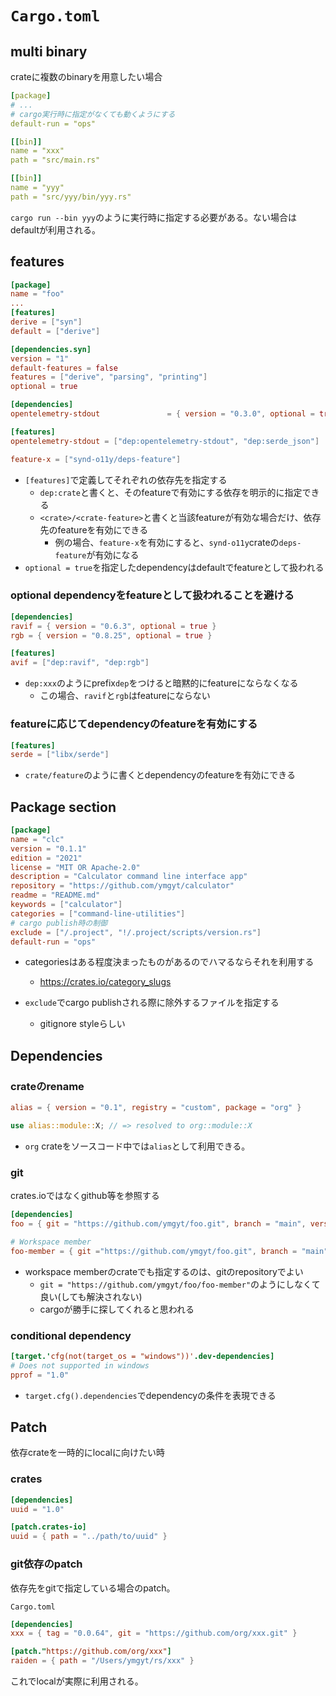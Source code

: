 # `Cargo.toml`

## multi binary

crateに複数のbinaryを用意したい場合

```yaml
[package]
# ...
# cargo実行時に指定がなくても動くようにする 
default-run = "ops"

[[bin]]
name = "xxx"
path = "src/main.rs"

[[bin]]
name = "yyy"
path = "src/yyy/bin/yyy.rs"
```

`cargo run --bin yyy`のように実行時に指定する必要がある。ない場合はdefaultが利用される。


## features

```toml
[package]
name = "foo"
...
[features] 
derive = ["syn"]
default = ["derive"]

[dependencies.syn]
version = "1"
default-features = false
features = ["derive", "parsing", "printing"]
optional = true
```

```toml
[dependencies]
opentelemetry-stdout               = { version = "0.3.0", optional = true, default-features = false, features = ["metrics"] }

[features]
opentelemetry-stdout = ["dep:opentelemetry-stdout", "dep:serde_json"]

feature-x = ["synd-o11y/deps-feature"]
```

* `[features]`で定義してそれぞれの依存先を指定する
  * `dep:crate`と書くと、そのfeatureで有効にする依存を明示的に指定できる
  * `<crate>/<crate-feature>`と書くと当該featureが有効な場合だけ、依存先のfeatureを有効にできる
    * 例の場合、`feature-x`を有効にすると、`synd-o11y`crateの`deps-feature`が有効になる
* `optional = true`を指定したdependencyはdefaultでfeatureとして扱われる

### optional dependencyをfeatureとして扱われることを避ける

```toml
[dependencies]
ravif = { version = "0.6.3", optional = true }
rgb = { version = "0.8.25", optional = true }

[features]
avif = ["dep:ravif", "dep:rgb"]
```

* `dep:xxx`のようにprefix`dep`をつけると暗黙的にfeatureにならなくなる
  * この場合、`ravif`と`rgb`はfeatureにならない

### featureに応じてdependencyのfeatureを有効にする

```toml
[features]
serde = ["libx/serde"]
```

* `crate/feature`のように書くとdependencyのfeatureを有効にできる


## Package section

```toml
[package]
name = "clc"
version = "0.1.1"
edition = "2021"
license = "MIT OR Apache-2.0"
description = "Calculator command line interface app"
repository = "https://github.com/ymgyt/calculator"
readme = "README.md"
keywords = ["calculator"]
categories = ["command-line-utilities"]
# cargo publish時の制御
exclude = ["/.project", "!/.project/scripts/version.rs"]
default-run = "ops"
```

* categoriesはある程度決まったものがあるのでハマるならそれを利用する
  * https://crates.io/category_slugs

* `exclude`でcargo publishされる際に除外するファイルを指定する
  * gitignore styleらしい

## Dependencies

### crateのrename

```toml
alias = { version = "0.1", registry = "custom", package = "org" }
```

```rust
use alias::module::X; // => resolved to org::module::X
```

* `org` crateをソースコード中では`alias`として利用できる。


### git

crates.ioではなくgithub等を参照する

```toml
[dependencies]
foo = { git = "https://github.com/ymgyt/foo.git", branch = "main", version = "1.0" }

# Workspace member
foo-member = { git ="https://github.com/ymgyt/foo.git", branch = "main", version = "1.0" }
```

* workspace memberのcrateでも指定するのは、gitのrepositoryでよい
  * `git = "https://github.com/ymgyt/foo/foo-member"`のようにしなくて良い(しても解決されない)
  * cargoが勝手に探してくれると思われる

### conditional dependency

```toml
[target.'cfg(not(target_os = "windows"))'.dev-dependencies]
# Does not supported in windows
pprof = "1.0"
```

* `target.cfg().dependencies`でdependencyの条件を表現できる


## Patch

依存crateを一時的にlocalに向けたい時

### crates

```toml
[dependencies]
uuid = "1.0"

[patch.crates-io]
uuid = { path = "../path/to/uuid" }
```

### git依存のpatch

依存先をgitで指定している場合のpatch。

`Cargo.toml`
```toml
[dependencies]
xxx = { tag = "0.0.64", git = "https://github.com/org/xxx.git" }

[patch."https://github.com/org/xxx"]
raiden = { path = "/Users/ymgyt/rs/xxx" }
```

これでlocalが実際に利用される。
